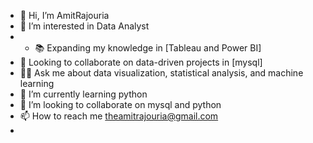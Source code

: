 - 👋 Hi, I’m AmitRajouria
- 👀 I’m interested in Data Analyst
- - 📚 Expanding my knowledge in [Tableau and Power BI]
- 💼 Looking to collaborate on data-driven projects in [mysql]
- 🙋‍♂️ Ask me about data visualization, statistical analysis, and machine learning
- 🌱 I’m currently learning python
- 💞️ I’m looking to collaborate on mysql and python
- 📫 How to reach me theamitrajouria@gmail.com
-

<!---
theamitrajouria/theamitrajouria is a ✨ special ✨ repository because its `README.md` (this file) appears on your GitHub profile.
You can click the Preview link to take a look at your changes.
--->
